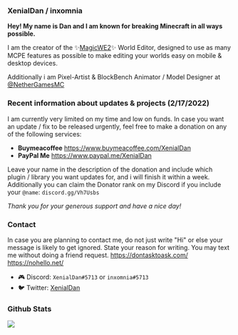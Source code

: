### XenialDan / inxomnia

**Hey! My name is Dan and I am known for breaking Minecraft in all ways possible.**

I am the creator of the ✨[MagicWE2](https://github.com/thebigsmileXD/MagicWE2)✨ World Editor, designed to use as many MCPE features as possible to make editing your worlds easy on mobile & desktop devices.

Additionally i am Pixel-Artist & BlockBench Animator / Model Designer at [@NetherGamesMC](https://github.com/NetherGamesMC)
### Recent information about updates & projects (2/17/2022)
I am currently very limited on my time and low on funds. In case you want an update / fix to be released urgently, feel free to make a donation on any of the following services:
- **Buymeacoffee**
https://www.buymeacoffee.com/XenialDan
- **PayPal Me**
https://www.paypal.me/XenialDan

Leave your name in the description of the donation and include which plugin / library you want updates for, and i will finish it within a week. Additionally you can claim the Donator rank on my Discord if you include your `@name`: `discord.gg/Vh7Usbs`

*Thank you for your generous support and have a nice day!*
### Contact
In case you are planning to contact me, do not just write "Hi" or else your message is likely to get ignored. State your reason for writing. You may text me without doing a friend request.
https://dontasktoask.com/ https://nohello.net/

- 🎮 Discord: `XenialDan#5713` or `inxomnia#5713`
- 🐦 Twitter: [XenialDan](https://twitter.com/XenialDan)
### Github Stats
![](https://github-readme-stats.vercel.app/api?username=thebigsmileXD&count_private=true&include_all_commits=true)
